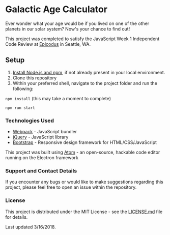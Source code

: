 # Galactic Age Calculator

Ever wonder what your age would be if you lived on one of the other planets in our solar system? Now's your chance to find out!

This project was completed to satisfy the JavaScript Week 1 Independent Code Review at [Epicodus](https://www.epicodus.com) in Seattle, WA.

## Setup

1. [Install Node.js and npm](https://www.npmjs.com/get-npm), if not already present in your local environment.
2. Clone this repository
3. Within your preferred shell, navigate to the project folder and run the following:

  ```npm install```
(this may take a moment to complete)

  ```npm run start```


### Technologies Used

* [Webpack](https://github.com/webpack/webpack) - JavaScript bundler
* [jQuery](https://github.com/jquery/jquery) - JavaScript library
* [Bootstrap](https://github.com/twbs/bootstrap) - Responsive design framework for HTML/CSS/JavaScript

This project was built using [Atom](https://atom.io/) - an open-source, hackable code editor running on the Electron framework

### Support and Contact Details
If you encounter any bugs or would like to make suggestions regarding this project, please feel free to open an issue within the repository.


### License

This project is distributed under the MIT License - see the [LICENSE.md](LICENSE.md) file for details.

Last updated 3/16/2018.
